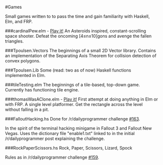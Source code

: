 #Games

Small games written to to pass the time and gain familiarity with Haskell, Elm, and FRP.

###cardinalPew.elm - <a href="http://www.travispoulsen.com/cardinalPew.html">Play it!</a>
An Asteroids inspired, constant-scrolling space shooter. Defeat the oncoming [4≤n≤10]gons and avenge the fallen triangles.

###Tpoulsen.Vectors
The beginnings of a small 2D Vector library. Contains an implementation of the Separating Axis Theorem for collision detection of convex polygons.

###Tpoulsen.Lib
Some (read: two as of now) Haskell functions implemented in Elm.

###tileTesting.elm
The beginnings of a tile-based, top-down game. Currently has functioning tile engine.

###thomasWasAClone.elm - <a href="http://www.travispoulsen.com/thomasWasAClone.html">Play it!</a>
First attempt at doing anything in Elm or with FRP. A single level platformer. Get the rectangle across the level without falling in a pit.

###FalloutHacking.hs
Done for /r/dailyprogrammer challenge <a href=http://www.reddit.com/r/dailyprogrammer/comments/263dp1/5212014_challenge_163_intermediate_fallouts/>#163</a>.

In the spirit of the terminal hacking minigame in Fallout 3 and Fallout New Vegas.
Uses the dictionary file "enable1.txt" linked to in the initial /r/dailyprogrammer post explaining the challenge.

###RockPaperScissors.hs
Rock, Paper, Scissors, Lizard, Spock

Rules as in /r/dailyprogrammer challenge <a href=http://www.reddit.com/r/dailyprogrammer/comments/23lfrf/4212014_challenge_159_easy_rock_paper_scissors/>#159</a>.

